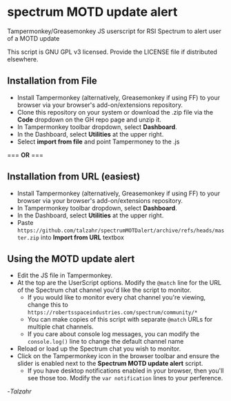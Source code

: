 # spectrum MOTD update alert
Tampermonkey/Greasemonkey JS userscript for RSI Spectrum to alert user of a MOTD update

This script is GNU GPL v3 licensed. Provide the LICENSE file if distributed elsewhere.

## Installation from File
- Install Tampermonkey (alternatively, Greasemonkey if using FF) to your browser via your browser's add-on/extensions repository.
- Clone this repository on your system or download the .zip file via the **Code** dropdown on the GH repo page and unzip it.
- In Tampermonkey toolbar dropdown, select **Dashboard**.
- In the Dashboard, select **Utilities** at the upper right.
- Select **import from file** and point Tampermoney to the .js

=== **OR** ===

## Installation from URL (easiest)
- Install Tampermonkey (alternatively, Greasemonkey if using FF) to your browser via your browser's add-on/extensions repository.
- In Tampermonkey toolbar dropdown, select **Dashboard**.
- In the Dashboard, select **Utilities** at the upper right.
- Paste `https://github.com/talzahr/spectrumMOTDalert/archive/refs/heads/master.zip` into **Import from URL** textbox



## Using the MOTD update alert
- Edit the JS file in Tampermonkey.
- At the top are the UserScript options. Modify the `@match` line for the URL of the Spectrum chat channel you'd like the script to monitor.
  - If you would like to monitor every chat channel you're viewing, change this to `https://robertsspaceindustries.com/spectrum/community/*`
  - You can make copies of this script with separate `@match` URLs for multiple chat channels.
  - If you care about console log messages, you can modify the `console.log()` line to change the default channel name
- Reload or load up the Spectrum chat you wish to monitor.
- Click on the Tampermonkey icon in the browser toolbar and ensure the slider is enabled next to the **Spectrum MOTD update alert** script.
  - If you have desktop notifications enabled in your browser, then you'll see those too. Modify the `var notification` lines to your perference.

-*Talzahr*
